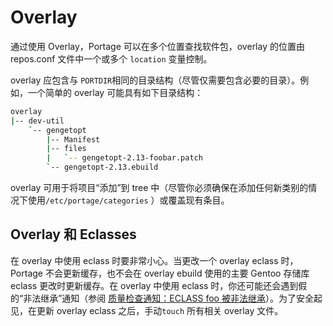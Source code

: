 # Overlay

通过使用 Overlay，Portage 可以在多个位置查找软件包，overlay 的位置由 repos.conf 文件中一个或多个 `location` 变量控制。

overlay 应包含与 `PORTDIR`相同的目录结构（尽管仅需要包含必要的目录）。例如，一个简单的 overlay 可能具有如下目录结构：

```bash
overlay
|-- dev-util
    `-- gengetopt
        |-- Manifest
        |-- files
        |   `-- gengetopt-2.13-foobar.patch
        `-- gengetopt-2.13.ebuild
```

overlay 可用于将项目“添加”到 tree 中（尽管你必须确保在添加任何新类别的情况下使用`/etc/portage/categories` ）或覆盖现有条目。

## Overlay 和 Eclasses

在 overlay 中使用 eclass 时要非常小心。当更改一个 overlay eclass 时，Portage 不会更新缓存，也不会在 overlay ebuild 使用的主要 Gentoo 存储库 eclass 更改时更新缓存。在 overlay 中使用 eclass 时，你还可能还会遇到假的“非法继承”通知（参阅 [质量检查通知：ECLASS foo 被非法继承](./../appendices/common-problems.md)）。为了安全起见，在更新 overlay eclass 之后，手动`touch` 所有相关 overlay 文件。
